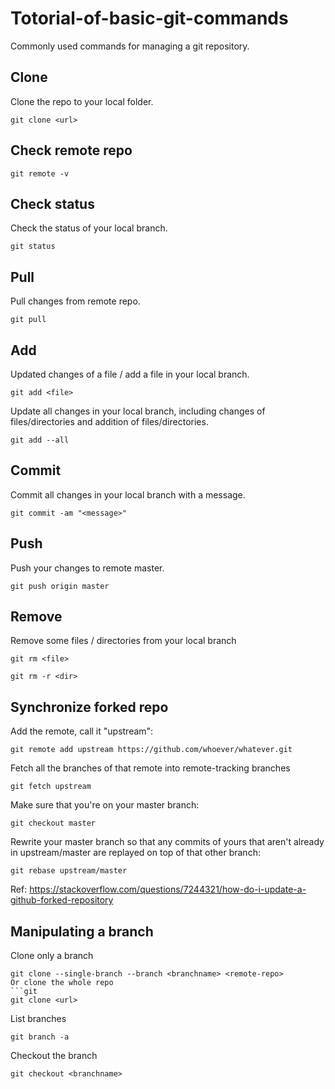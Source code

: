 # Totorial-of-basic-git-commands
Commonly used commands for managing a git repository.


## Clone
Clone the repo to your local folder.
```git
git clone <url>
```

## Check remote repo
```git
git remote -v
```

## Check status
Check the status of your local branch.
```git
git status
```

## Pull
Pull changes from remote repo.
```git
git pull
```

## Add
Updated changes of a file / add a file in your local branch.
```git
git add <file>
```
Update all changes in your local branch, including changes of files/directories and addition of files/directories.
```git
git add --all
```

## Commit
Commit all changes in your local branch with a message.
```git
git commit -am "<message>"
```

## Push
Push your changes to remote master.
```git
git push origin master
```

## Remove
Remove some files / directories from your local branch
```git
git rm <file>
```
```git
git rm -r <dir>
```

## Synchronize forked repo
Add the remote, call it "upstream":
```git
git remote add upstream https://github.com/whoever/whatever.git
```
Fetch all the branches of that remote into remote-tracking branches
```git
git fetch upstream
```
Make sure that you're on your master branch:
```git
git checkout master
```
Rewrite your master branch so that any commits of yours that
aren't already in upstream/master are replayed on top of that
other branch:
```git
git rebase upstream/master
```
Ref: https://stackoverflow.com/questions/7244321/how-do-i-update-a-github-forked-repository

## Manipulating a branch
Clone only a branch
```git
git clone --single-branch --branch <branchname> <remote-repo>
Or clone the whole repo
```git
git clone <url>
```
List branches
```git
git branch -a 
```
Checkout the branch
```git
git checkout <branchname>
```


